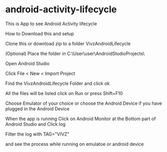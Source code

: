 # android-activity-lifecycle
This is App to see Android Activity lifecycle 

How to Download this and setup

Clone this or download zip to a folder VivzAndroidLifecycle 

(Optional) Place the folder in C:\User\user\AndroidStudioProjects\

Open Android Studio

Click File < New < Import Project

Find the VivzAndroidLifecycle Folder and click ok

All the files will be listed click on Run or press Shift+F10

Choose Emulator of your choice or choose the Android Device if you have plugged in the Android Device

When the app is running Click on Android Monitor at the Bottom part of Android Studio and Click log

Filter the log with TAG="VIVZ"

and see the process while running on emulatoe or android device
